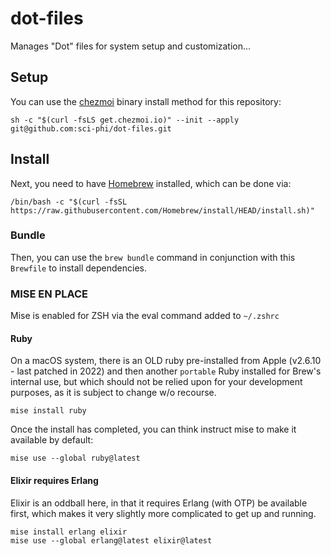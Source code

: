 # dot-files

Manages "Dot" files for system setup and customization…

## Setup

You can use the [chezmoi](https://chezmoi.io) binary install method for this repository:

```
sh -c "$(curl -fsLS get.chezmoi.io)" --init --apply git@github.com:sci-phi/dot-files.git
```

## Install

Next, you need to have [Homebrew](https://brew.sh) installed, which can be done via:

```
/bin/bash -c "$(curl -fsSL https://raw.githubusercontent.com/Homebrew/install/HEAD/install.sh)"
```

### Bundle

Then, you can use the `brew bundle` command in conjunction with this `Brewfile` to install dependencies.

### MISE EN PLACE

Mise is enabled for ZSH via the eval command added to `~/.zshrc`

#### Ruby

On a macOS system, there is an OLD ruby pre-installed from Apple (v2.6.10 - last patched in 2022) and then another `portable` Ruby installed for Brew's internal use, but which should not be relied upon for your development purposes, as it is subject to change w/o recourse.

`mise install ruby`

Once the install has completed, you can think instruct mise to make it available by default:

`mise use --global ruby@latest`

#### Elixir requires Erlang

Elixir is an oddball here, in that it requires Erlang (with OTP) be available first, which makes it very slightly more complicated to get up and running.

```
mise install erlang elixir
mise use --global erlang@latest elixir@latest
```

